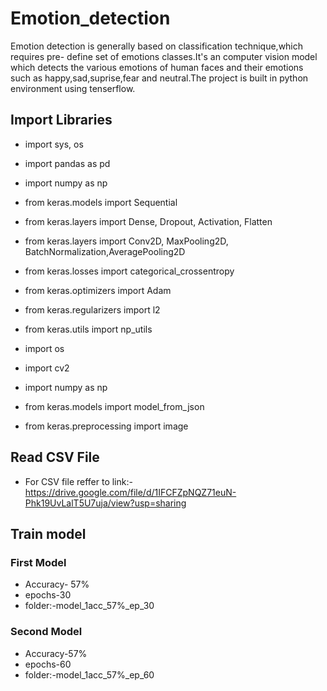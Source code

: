 # Emotion_detection
Emotion detection is generally based on classification technique,which requires pre- define set of emotions classes.It's an computer vision model which detects the various emotions of human faces and their emotions such as happy,sad,suprise,fear and neutral.The project is built in python environment using tenserflow.
## Import Libraries
- import sys, os
- import pandas as pd
- import numpy as np

- from keras.models import Sequential
- from keras.layers import Dense, Dropout, Activation, Flatten
- from keras.layers import Conv2D, MaxPooling2D, BatchNormalization,AveragePooling2D
- from keras.losses import categorical_crossentropy
- from keras.optimizers import Adam
- from keras.regularizers import l2
- from keras.utils import np_utils

- import os 
- import cv2
- import numpy as np
- from keras.models import model_from_json
- from keras.preprocessing import image 
## Read CSV File
- For CSV file reffer to link:- https://drive.google.com/file/d/1IFCFZpNQZ71euN-Phk19UvLalT5U7uja/view?usp=sharing
## Train model
### First Model
- Accuracy- 57%
- epochs-30
- folder:-model_1acc_57%_ep_30
### Second Model
- Accuracy-57%
- epochs-60
- folder:-model_1acc_57%_ep_60
